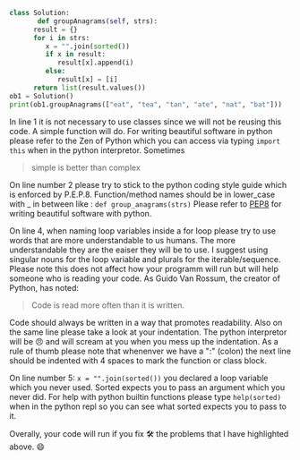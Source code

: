 ```python
class Solution:
       def groupAnagrams(self, strs):
      result = {}
      for i in strs:
         x = "".join(sorted())
         if x in result:
            result[x].append(i)
         else:
            result[x] = [i]
      return list(result.values())
ob1 = Solution()
print(ob1.groupAnagrams(["eat", "tea", "tan", "ate", "nat", "bat"]))

```
In line 1 it is not necessary to use classes since we will not be reusing this code. A simple function will do. For writing beautiful
software in python please refer to the Zen of Python which you can access via typing `import this` when in the python interpretor. Sometimes
> simple is better than complex

On line number 2 please try to stick to the python coding style guide which is enforced by P.E.P.8. Function/method names 
should be in lower_case with _ in between like : ```def group_anagrams(strs)``` Please refer to [PEP8](https://peps.python.org/pep-0008/)
for writing beautiful software with python.

On line 4, when naming loop variables inside a for loop please try to use words that are more understandable to us humans. The more understandable
they are the eaiser they will be to use. I suggest using singular nouns  for the loop variable and plurals for the iterable/sequence. Please 
note this does not affect how your programm will run but will help someone who is reading your code. As Guido Van Rossum, the creator of Python,
has noted:

> Code is read more often than it is written. 

Code should always be written in a way that promotes readability.  Also on the same line please take a look at your indentation. The python 
interpretor will be :angry: and will scream at you when you mess up the indentation. As a rule of thumb please note that whenenver we have a ":" (colon) the next line
should be indented with 4 spaces to mark the function or class  block.

On line number 5: `x = "".join(sorted())` you declared a loop variable which you never used. Sorted expects you to pass an argument which you never did. For help 
with python builtin functions please type `help(sorted)` when in the python repl so you can see what sorted expects you to pass to it.

Overally, your code will run if you fix :hammer_and_wrench: the problems that I have highlighted above. :smile:
